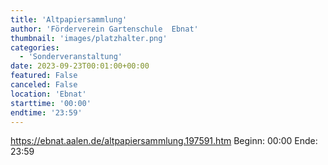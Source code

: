 ```yaml
---
title: 'Altpapiersammlung'
author: 'Förderverein Gartenschule  Ebnat'
thumbnail: 'images/platzhalter.png'
categories:
  - 'Sonderveranstaltung'
date: 2023-09-23T00:01:00+00:00
featured: False
canceled: False
location: 'Ebnat'
starttime: '00:00'
endtime: '23:59'
---
```

https://ebnat.aalen.de/altpapiersammlung.197591.htm
Beginn: 00:00
 Ende: 23:59